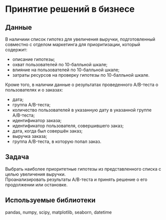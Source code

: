 # Принятие решений в бизнесе

## Данные
В наличиии список гипотез для увеличения выручки,  подготовленный совместно с отделом маркетинга для приоритизации, который содержит:

- описание гипотезы;
- охват пользователей по 10-балльной шкале;
- влияние на пользователей по 10-балльной шкале;
- затраты ресурсов на проверку гипотезы по 10-балльной шкале.

Кроме того, в наличии данные о результатах проведенного A/B-теста о пользователях и о  заказах:

- дата;
- группа A/B-теста;
- количество пользователей в указанную дату в указанной группе A/B-теста;
- идентификатор заказа;
- идентификатор пользователя, совершившего заказ;
- дата, когда был совершён заказ;
- выручка заказа;
- группа A/B-теста, в которую попал заказ.


## Задача

Выбрать наиболее приоритетные гипотезы из представленного списка с целью увеличения выручки.   
Проанализировать результаты А/В-теста и принять решение о его продолжении или остановке.

## Используемые библиотеки

pandas, numpy, scipy, matplotlib, seaborn, datetime